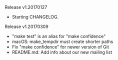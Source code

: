 Release v1.20170127

* Starting CHANGELOG.


Release v1.20170309

* "make test" is an alias for "make confidence"
* macOS: make_tempdir must create shorter paths
* Fix "make confidence" for newer version of Git
* README.md: Add info about our new mailing list
